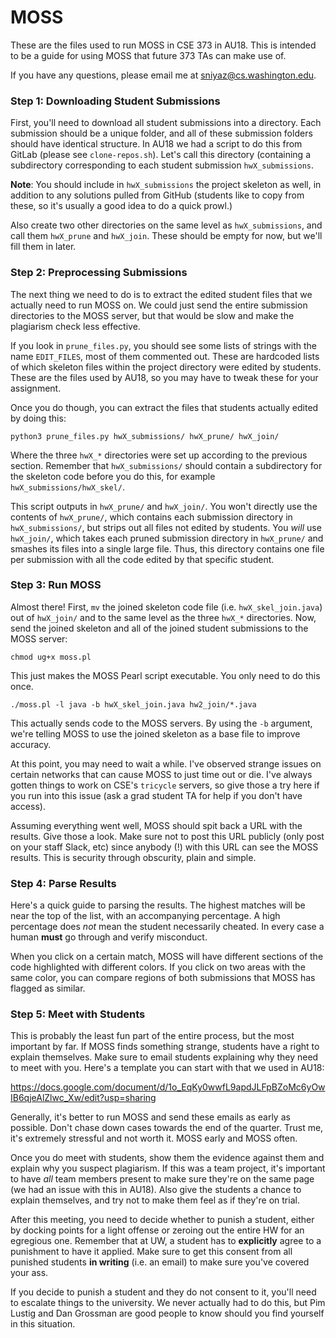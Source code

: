 # MOSS #

These are the files used to run MOSS in CSE 373 in AU18. This is intended to be 
a guide for using MOSS that future 373 TAs can make use of.

If you have any questions, please email me at sniyaz@cs.washington.edu.

### Step 1: Downloading Student Submissions ###

First, you'll need to download all student submissions into a directory. Each 
submission should be a unique folder, and all of these submission folders should
have identical structure. In AU18 we had a script to do this from GitLab 
(please see `clone-repos.sh`). Let's call this directory (containing a 
subdirectory corresponding to each student submission `hwX_submissions`.

**Note**: You should include in `hwX_submissions` the project skeleton as well,
in addition to any solutions pulled from GitHub (students like to copy from 
these, so it's usually a good idea to do a quick prowl.)

Also create two other directories on the same level as `hwX_submissions`, and 
call them `hwX_prune` and `hwX_join`. These should be empty for now, but we'll
fill them in later.

### Step 2: Preprocessing Submissions

The next thing we need to do is to extract the edited student files that we actually need to run MOSS on. We could just send the entire submission directories to the MOSS server, but that would be slow and make the plagiarism check less effective.

If you look in `prune_files.py`, you should see some lists of strings with the name `EDIT_FILES`, most of them commented out. These are hardcoded lists of which skeleton files within the project directory were edited by students. These are the files used by AU18, so you may have to tweak these for your assignment.

Once you do though, you can extract the files that students actually edited by doing this:

`python3 prune_files.py hwX_submissions/ hwX_prune/ hwX_join/`

Where the three `hwX_*` directories were set up according to the previous section. Remember that `hwX_submissions/` should contain a subdirectory for the skeleton code before you do this, for example `hwX_submissions/hwX_skel/`.

This script outputs in `hwX_prune/` and `hwX_join/`. You won't directly use the contents of `hwX_prune/`, which contains each submission directory in `hwX_submissions/`, but strips out all files not edited by students. You *will* use `hwX_join/`, which takes each pruned submission directory in `hwX_prune/` and smashes its files into a single large file. Thus, this directory contains one file per submission with all the code edited by that specific student.

### Step 3: Run MOSS

Almost there! First, `mv` the joined skeleton code file (i.e. `hwX_skel_join.java`) out of `hwX_join/` and to the same level as the three `hwX_*` directories. Now, send the joined skeleton and all of the joined student submissions to the MOSS server:

`chmod ug+x moss.pl`

This just makes the MOSS Pearl script executable. You only need to do this once.

`./moss.pl -l java -b hwX_skel_join.java hw2_join/*.java`

<!--**Note:** Everything so far assumes Java as the language since most data structures course are taught in it. If you're using a different language, you'll just need to supply the appropriate argument after -l.-->

This actually sends code to the MOSS servers. By using the `-b` argument, we're telling MOSS to use the joined skeleton as a base file to improve accuracy.

At this point, you may need to wait a while. I've observed strange issues on certain networks that can cause MOSS to just time out or die. I've always gotten things to work on CSE's `tricycle` servers, so give those a try here if you run into this issue (ask a grad student TA for help if you don't have access).

Assuming everything went well, MOSS should spit back a URL with the results. Give those a look. Make sure not to post this URL publicly (only post on your staff Slack, etc) since anybody (!) with this URL can see the MOSS results. This is security through obscurity, plain and simple.

### Step 4: Parse Results

Here's a quick guide to parsing the results. The highest matches will be near the top of the list, with an accompanying percentage. A high percentage does *not* mean the student necessarily cheated. In every case a human **must** go through and verify misconduct. 

When you click on a certain match, MOSS will have different sections of the code highlighted with different colors. If you click on two areas with the same color, you can compare regions of both submissions that MOSS has flagged as similar.

### Step 5: Meet with Students

This is probably the least fun part of the entire process, but the most important by far. If MOSS finds something strange, students have a right to explain themselves. Make sure to email students explaining why they need to meet with you. Here's a template you can start with that we used in AU18:

https://docs.google.com/document/d/1o_EqKy0wwfL9apdJLFpBZoMc6yOwIB6qjeAlZlwc_Xw/edit?usp=sharing

Generally, it's better to run MOSS and send these emails as early as possible. Don't chase down cases towards the end of the quarter. Trust me, it's extremely stressful and not worth it. MOSS early and MOSS often.

Once you do meet with students, show them the evidence against them and explain why you suspect plagiarism. If this was a team project, it's important to have *all* team members present to make sure they're on the same page (we had an issue with this in AU18). Also give the students a chance to explain themselves, and  try not to make them feel as if they're on trial.

After this meeting, you need to decide whether to punish a student, either by docking points for a light offense or zeroing out the entire HW for an egregious one. Remember that at UW, a student has to **explicitly** agree to a punishment to have it applied. Make sure to get this consent from all punished students **in writing** (i.e. an email) to make sure you've covered your ass.

If you decide to punish a student and they do not consent to it, you'll need to escalate things to the university. We never actually had to do this, but Pim Lustig and Dan Grossman are good people to know should you find yourself in this situation.